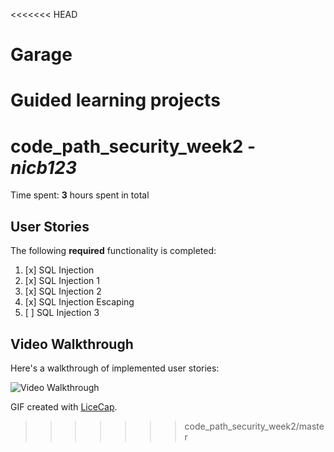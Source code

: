 <<<<<<< HEAD
# Garage
Guided learning projects
=======
# code_path_security_week2 - *nicb123* 

Time spent: **3** hours spent in total 

## User Stories

The following **required** functionality is completed:

1. [x]  SQL Injection
2. [x]  SQL Injection 1
3. [x]  SQL Injection 2
4. [x]  SQL Injection Escaping
5. [ ] SQL Injection 3


## Video Walkthrough

Here's a walkthrough of implemented user stories:

<img src='https://github.com/nicb55/code_path_security_week2/blob/master/week5_sql.gif?raw=true' title='Video Walkthrough' width='' alt='Video Walkthrough' />

GIF created with [LiceCap](http://www.cockos.com/licecap/).
>>>>>>> code_path_security_week2/master
